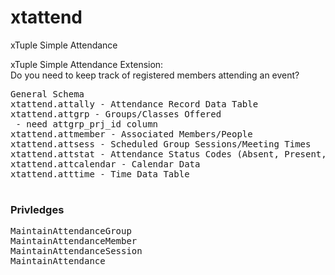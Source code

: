 # xtattend
xTuple Simple Attendance
<p>
xTuple Simple Attendance Extension:<br>
Do you need to keep track of registered members attending an event?




<pre>
General Schema 
xtattend.attally - Attendance Record Data Table 
xtattend.attgrp - Groups/Classes Offered
 - need attgrp_prj_id column               
xtattend.attmember - Associated Members/People            
xtattend.attsess - Scheduled Group Sessions/Meeting Times
xtattend.attstat - Attendance Status Codes (Absent, Present, Etc.)
xtattend.attcalendar - Calendar Data           
xtattend.atttime - Time Data Table

</pre>

<h3>Privledges</h3>
<pre>
MaintainAttendanceGroup
MaintainAttendanceMember
MaintainAttendanceSession
MaintainAttendance
</pre>
